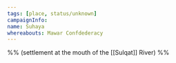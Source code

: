 ```yaml
---
tags: [place, status/unknown]
campaignInfo:
name: Suhaya
whereabouts: Mawar Confdederacy
---
```


%% (settlement at the mouth of the [[Sulqat]] River) %%